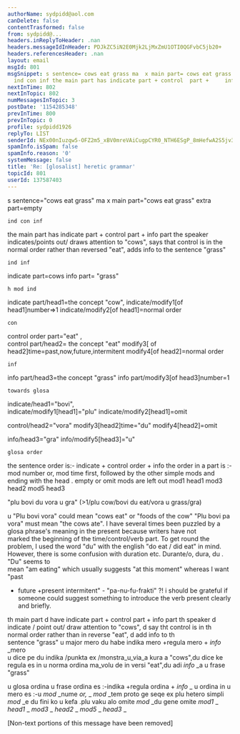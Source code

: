 ```yaml
---
authorName: sydpidd@aol.com
canDelete: false
contentTrasformed: false
from: sydpidd@...
headers.inReplyToHeader: .nan
headers.messageIdInHeader: PDJkZC5iN2E0Mjk2LjMxZmU1OTI0QGFvbC5jb20+
headers.referencesHeader: .nan
layout: email
msgId: 801
msgSnippet: s sentence= cows eat grass ma  x main part= cows eat grass extra part=empty
  ind con inf the main part has indicate part + control  part +     info part the
nextInTime: 802
nextInTopic: 802
numMessagesInTopic: 3
postDate: '1154285348'
prevInTime: 800
prevInTopic: 0
profile: sydpidd1926
replyTo: LIST
senderId: NEx00nIuzqw5-OFZ2m5_xBV0mreVAiCugpCYR0_NTH6ESgP_8mHefwA2S5jv3wV8VTHACHWb
spamInfo.isSpam: false
spamInfo.reason: '0'
systemMessage: false
title: 'Re: [glosalist] heretic grammar'
topicId: 801
userId: 137587403
---
```


s
sentence="cows eat grass"
ma  x
main part="cows eat grass"
extra part=empty
 
    ind con inf
the main part has indicate part + control  part +     info part
the speaker indicates/points out/  draws attention to "cows", says that 
control is in the normal order rather than  reversed "eat", adds info to the 
sentence "grass" 
 
    ind inf
indicate part=cows
info part=  "grass"
 
    h mod ind
indicate part/head1=the concept "cow",  indicate/modify1[of head1]number=>1
indicate/modify2[of head1]=normal  order
 
    con
control order part="eat" ,  
control part/head2= the concept "eat"
modify3[ of  head2]time=past,now,future,intermitent
modify4[of head2]=normal order
 
    inf
info part/head3=the concept "grass"
info  part/modify3[of head3]number=1
 
    towards glosa
indicate/head1="bovi",  
indicate/modify1[head1]="plu"
indicate/modify2[head1]=omit
 
control/head2="vora"
modify3[head2]time="du"
modify4[head2]=omit
 
info/head3="gra"
info/modify5[head3]="u"
 
    glosa order
the sentence order is:- indicate +  control order + info
the order in a part is :- mod number or, mod time first,  followed by the 
other simple mods and ending with the head . empty or omit mods  are left out
mod1 head1 mod3 head2 mod5 head3 
 
"plu bovi du vora u gra"
(>1/plu cow/bovi du eat/vora u  grass/gra)  
 
u
"Plu bovi vora" could mean "cows eat" or "foods of the cow"
"Plu  bovi pa vora" must mean "the cows ate". I have several times been 
puzzled   by a glosa phrase's meaning in the present because writers have not  
marked  the beginning of the time/control/verb part. To get round the problem, I 
used  the word "du" with the english "do eat / did eat" in mind. However, there 
is  some confusion with duration etc. Durante/o, dura, du  . "Du" seems to  
mean  "am eating" which usually suggests "at this moment" whereas I want  "past 
+ future +present intermitent" - "pa-nu-fu-frakti" ?! 
i should be  grateful if someone could suggest something to introduce the 
verb present  clearly and briefly.
 
 
 
th main part d have indicate part + control part +      info part
th speaker d indicate / point out/ draw attention to "cows", d say  tht 
control is in th normal order rather than in reverse "eat", d add info to th  
sentence "grass"
u major mero du habe indika mero +regula mero + *info* _mero  
u dice pe du indika /punkta ex /monstra_u_via_a kura a "cows",du dice ke  
regula es in u norma ordina ma_volu de in versi "eat",du adi  *info* _a u  frase 
"grass"
 
u glosa ordina 
u frase ordina es :-indika +regula ordina + *info*  _
u ordina in u mero es :-u  *mod* _nume  *or,* _ *mod* _tem proto  ge seqe ex 
plu hetero simpli  *mod* _e du fini ko u kefa .plu vaku alo  omite  *mod* _du 
gene omite 
*mod1* _ *head1* _ *mod3* _ *head2* _  *mod5* _ *head3* _
 
 


[Non-text portions of this message have been removed]


